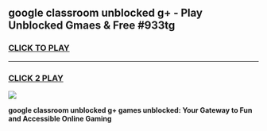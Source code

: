 
## google classroom unblocked g+ - Play Unblocked Gmaes & Free #933tg
<h3>
<a href="https://news.freeplayer.one?title=google_classroom_unblocked_g+&ref=24F">CLICK TO PLAY</a></h3>
<hr>

<h3>
<a href="https://news.freeplayer.one?title=google_classroom_unblocked_g+&ref=24F">CLICK 2 PLAY</a>
  
</h3>

<a href="https://news.freeplayer.one?title=google_classroom_unblocked_g+&ref=24F/"><img src="https://clearcache.store/games.png"></a>


**google classroom unblocked g+ games unblocked: Your Gateway to Fun and Accessible Online Gaming**

